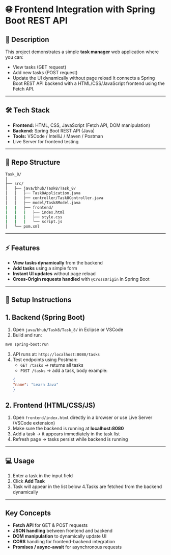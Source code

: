 # 🌐 Frontend Integration with Spring Boot REST API

## 📝 Description
This project demonstrates a simple **task manager** web application where you can:
- View tasks (GET request)
- Add new tasks (POST request)
- Update the UI dynamically without page reload
It connects a Spring Boot REST API backend with a HTML/CSS/JavaScript frontend using the Fetch API.

---

## 🛠 Tech Stack
- **Frontend:** HTML, CSS, JavaScript (Fetch API, DOM manipulation)
- **Backend:** Spring Boot REST API (Java)
- **Tools:** VSCode / IntelliJ / Maven / Postman
- Live Server for frontend testing

---

## 📁 Repo Structure
```bash
Task_8/
│
├── src/
│   ├── java/bhub/Task8/Task_8/
│   │   ├── Task8Application.java
│   │   ├── controller/Task8Controller.java
│   │   ├── model/Task8Model.java
|   |   ├── frontend/
|   |   |   ├── index.html
|   |   |   ├── style.css
|   |   |   └── script.js
│   └── pom.xml
```

---

## ⚡ Features
- **View tasks dynamically** from the backend
- **Add tasks** using a simple form
- **Instant UI updates** without page reload
- **Cross-Origin requests handled** with `@CrossOrigin` in Spring Boot

---

## 🚀 Setup Instructions
## 1. Backend (Spring Boot)
   1. Open `java/bhub/Task8/Task_8/` in Eclipse or VSCode
   2. Build and run:
   ```bash
   mvn spring-boot:run
   ```
   3. API runs at: `http://localhost:8080/tasks`
   4. Test endpoints using Postman:
      - `GET /tasks` → returns all tasks
      - `POST /tasks` → add a task, body example:
      ```json
      {
      "name": "Learn Java"
      }
      ```
## 2. Frontend (HTML/CSS/JS)
   1. Open `frontend/index.html` directly in a browser or use Live Server        (VSCode extension)
   2. Make sure the backend is running at **localhost:8080**
   3. Add a task → it appears immediately in the task list
   4. Refresh page → tasks persist while backend is running

---

## 💻 Usage
1. Enter a task in the input field
2. Click **Add Task**
3. Task will appear in the list below
4.Tasks are fetched from the backend dynamically

---

## Key Concepts
- **Fetch API** for GET & POST requests
- **JSON handling** between frontend and backend
- **DOM manipulation** to dynamically update UI
- **CORS** handling for frontend-backend integration
- **Promises / async-await** for asynchronous requests

